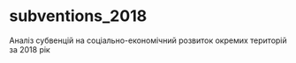 # subventions_2018
Аналіз субвенцій на соціально-економічний розвиток окремих територій за 2018 рік
